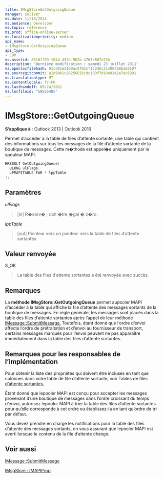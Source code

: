 ```yaml
---
title: IMsgStoreGetOutgoingQueue
manager: soliver
ms.date: 11/16/2014
ms.audience: Developer
ms.topic: reference
ms.prod: office-online-server
ms.localizationpriority: medium
api_name:
- IMsgStore.GetOutgoingQueue
api_type:
- COM
ms.assetid: 8316ff89-104d-43fd-902b-476fe567e23b
description: 'Derniére modification : samedi 23 juillet 2011'
ms.openlocfilehash: 91cd01e3160ac0f02cf17248c25290480b3e9107
ms.sourcegitcommit: a1d9041c20256616c9c183f7d1049142a7ac6991
ms.translationtype: MT
ms.contentlocale: fr-FR
ms.lasthandoff: 09/24/2021
ms.locfileid: "59556405"
---
```

# <a name="imsgstoregetoutgoingqueue"></a>IMsgStore::GetOutgoingQueue

  
  
**S’applique à** : Outlook 2013 | Outlook 2016 
  
Permet d’accéder à la table de files d’attente sortante, une table qui contient des informations sur tous les messages de la file d’attente sortante de la boutique de messages. Cette m�thode est appel�e uniquement par le spouleur MAPI.
  
```cpp
HRESULT GetOutgoingQueue(
  ULONG ulFlags,
  LPMAPITABLE FAR * lppTable
);
```

## <a name="parameters"></a>Paramètres

 _ulFlags_
  
> [in] R�serv� ; doit �tre �gal � z�ro.
    
 _lppTable_
  
> [out] Pointeur vers un pointeur vers la table de files d’attente sortantes.
    
## <a name="return-value"></a>Valeur renvoyée

S_OK 
  
> La table des files d’attente sortantes a été renvoyée avec succès.
    
## <a name="remarks"></a>Remarques

La **méthode IMsgStore::GetOutgoingQueue** permet aupooler MAPI d’accéder à la table qui affiche la file d’attente des messages sortants de la boutique de messages. En règle générale, les messages sont placés dans la table des files d’attente sortantes après l’appel de leur méthode [IMessage::SubmitMessage.](imessage-submitmessage.md) Toutefois, étant donné que l’ordre d’envoi affecte l’ordre de prétraitation et d’envoi au fournisseur de transport, certains messages marqués pour l’envoi peuvent ne pas apparaître immédiatement dans la table des files d’attente sortantes. 
  
## <a name="notes-to-implementers"></a>Remarques pour les responsables de l’implémentation

Pour obtenir la liste des propriétés qui doivent être incluses en tant que colonnes dans votre table de file d’attente sortante, voir Tables de files [d’attente sortantes.](outgoing-queue-tables.md) 
  
Étant donné que lepooler MAPI est conçu pour accepter les messages provenant d’une boutique de messages dans l’ordre croissant du temps d’envoi, autorisez lepoolur MAPI à trier la table des files d’attente sortantes pour qu’elle corresponde à cet ordre ou établissez-la en tant qu’ordre de tri par défaut.
  
Vous devez prendre en charge les notifications pour la table des files d’attente des messages sortants, en vous assurant que lepooler MAPI est averti lorsque le contenu de la file d’attente change. 
  
## <a name="see-also"></a>Voir aussi



[IMessage::SubmitMessage](imessage-submitmessage.md)
  
[IMsgStore : IMAPIProp](imsgstoreimapiprop.md)

